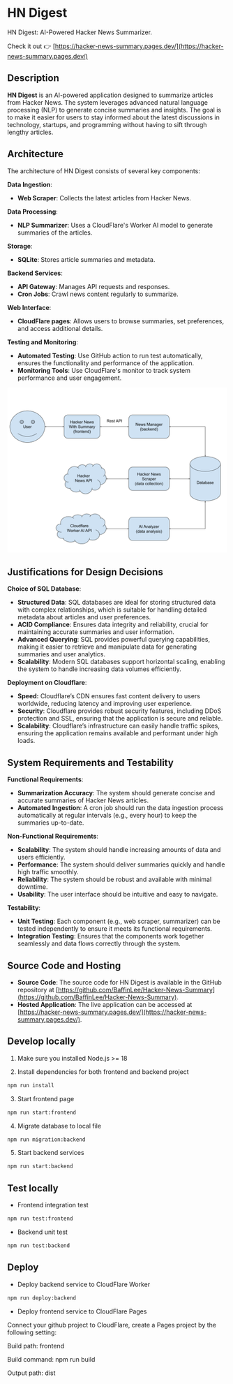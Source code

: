 # HN Digest

HN Digest: AI-Powered Hacker News Summarizer.

Check it out 👉 [https://hacker-news-summary.pages.dev/](https://hacker-news-summary.pages.dev/)

## Description

**HN Digest** is an AI-powered application designed to summarize articles from Hacker News. The system leverages advanced natural language processing (NLP) to generate concise summaries and insights. The goal is to make it easier for users to stay informed about the latest discussions in technology, startups, and programming without having to sift through lengthy articles.

## Architecture

The architecture of HN Digest consists of several key components:

**Data Ingestion**:

- **Web Scraper**: Collects the latest articles from Hacker News.

**Data Processing**:

- **NLP Summarizer**: Uses a CloudFlare's Worker AI model to generate summaries of the articles.

**Storage**:

- **SQLite**: Stores article summaries and metadata.

**Backend Services**:

- **API Gateway**: Manages API requests and responses.
- **Cron Jobs**: Crawl news content regularly to summarize.

**Web Interface**:

- **CloudFlare pages**: Allows users to browse summaries, set preferences, and access additional details.

**Testing and Monitoring**:

- **Automated Testing**: Use GitHub action to run test automatically, ensures the functionality and performance of the application.
- **Monitoring Tools**: Use CloudFlare's monitor to track system performance and user engagement.

![architecture](docs/architecture.svg)

## Justifications for Design Decisions

**Choice of SQL Database**:

- **Structured Data**: SQL databases are ideal for storing structured data with complex relationships, which is suitable for handling detailed metadata about articles and user preferences.
- **ACID Compliance**: Ensures data integrity and reliability, crucial for maintaining accurate summaries and user information.
- **Advanced Querying**: SQL provides powerful querying capabilities, making it easier to retrieve and manipulate data for generating summaries and user analytics.
- **Scalability**: Modern SQL databases support horizontal scaling, enabling the system to handle increasing data volumes efficiently.

**Deployment on Cloudflare**:

- **Speed:** Cloudflare’s CDN ensures fast content delivery to users worldwide, reducing latency and improving user experience.
- **Security**: Cloudflare provides robust security features, including DDoS protection and SSL, ensuring that the application is secure and reliable.
- **Scalability**: Cloudflare’s infrastructure can easily handle traffic spikes, ensuring the application remains available and performant under high loads.

## System Requirements and Testability

**Functional Requirements**:

- **Summarization Accuracy**: The system should generate concise and accurate summaries of Hacker News articles.
- **Automated Ingestion**: A cron job should run the data ingestion process automatically at regular intervals (e.g., every hour) to keep the summaries up-to-date.

**Non-Functional Requirements**:

- **Scalability**: The system should handle increasing amounts of data and users efficiently.
- **Performance**: The system should deliver summaries quickly and handle high traffic smoothly.
- **Reliability**: The system should be robust and available with minimal downtime.
- **Usability**: The user interface should be intuitive and easy to navigate.

**Testability**:

- **Unit Testing**: Each component (e.g., web scraper, summarizer) can be tested independently to ensure it meets its functional requirements.
- **Integration Testing**: Ensures that the components work together seamlessly and data flows correctly through the system.

## Source Code and Hosting

- **Source Code**: The source code for HN Digest is available in the GitHub repository at [https://github.com/BaffinLee/Hacker-News-Summary](https://github.com/BaffinLee/Hacker-News-Summary).
- **Hosted Application**: The live application can be accessed at [https://hacker-news-summary.pages.dev/](https://hacker-news-summary.pages.dev/).

## Develop locally

1. Make sure you installed Node.js >= 18

2. Install dependencies for both frontend and backend project

```bash
npm run install
```

3. Start frontend page

```bash
npm run start:frontend
```

4. Migrate database to local file

```bash
npm run migration:backend
```

5. Start backend services

```bash
npm run start:backend
```

## Test locally

- Frontend integration test

```bash
npm run test:frontend
```

- Backend unit test

```bash
npm run test:backend
```

## Deploy

- Deploy backend service to CloudFlare Worker

```bash
npm run deploy:backend
```

- Deploy frontend service to CloudFlare Pages

Connect your github project to CloudFlare, create a Pages project by the following setting:

Build path: frontend

Build command: npm run build

Output path: dist
